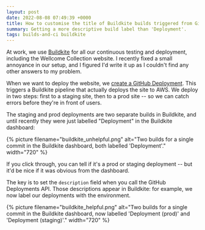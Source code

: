 ```yaml
---
layout: post
date: 2022-08-08 07:49:39 +0000
title: How to customise the title of Buildkite builds triggered from GitHub deployments
summary: Getting a more descriptive build label than 'Deployment'.
tags: builds-and-ci buildkite
---
```


At work, we use [Buildkite] for all our continuous testing and deployment, including the Wellcome Collection website.
I recently fixed a small annoyance in our setup, and I figured I'd write it up as I couldn't find any other answers to my problem.

When we want to deploy the website, we [create a GitHub Deployment][GHD].
This triggers a Buildkite pipeline that actually deploys the site to AWS.
We deploy in two steps: first to a staging site, then to a prod site -- so we can catch errors before they're in front of users.

The staging and prod deployments are two separate builds in Buildkite, and until recently they were just labelled "Deployment" in the Buildkite dashboard:

{%
  picture
  filename="buildkite_unhelpful.png"
  alt="Two builds for a single commit in the Buildkite dashboard, both labelled 'Deployment'."
  width="720"
%}

If you click through, you can tell if it's a prod or staging deployment -- but it'd be nice if it was obvious from the dashboard.

The key is to set the `description` field when you call the GitHub Deployments API.
Those descriptions appear in Buildkite: for example, we now label our deployments with the environment.

{%
  picture
  filename="buildkite_helpful.png"
  alt="Two builds for a single commit in the Buildkite dashboard, now labelled 'Deployment (prod)' and 'Deployment (staging)'."
  width="720"
%}

[Buildkite]: https://buildkite.com/
[GHD]: https://docs.github.com/en/rest/deployments/deployments#create-a-deployment
